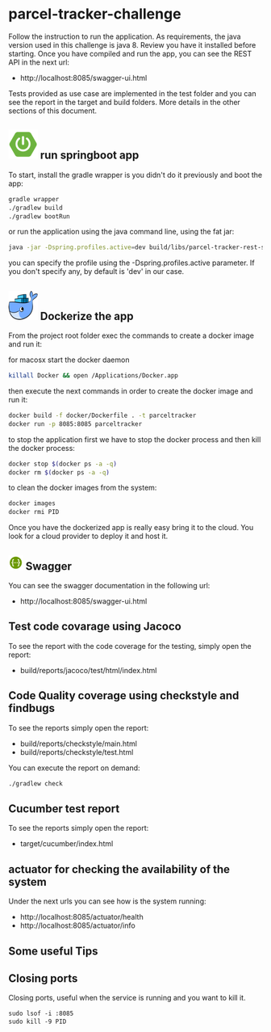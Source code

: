 # parcel-tracker-challenge

Follow the instruction to run the application.
As requirements, the java version used in this challenge is java 8. Review you have it installed before starting.
Once you have compiled and run the app, you can see the REST API in the next url:
- http://localhost:8085/swagger-ui.html

Tests provided as use case are implemented in the test folder and you can see the report in the target and build folders. 
More details in the other sections of this document.

## ![springboot](./_media/icons/springboot.png) run springboot app
To start, install the gradle wrapper is you didn't do it previously and boot the app: 
```bash
gradle wrapper
./gradlew build
./gradlew bootRun
```

or run the application using the java command line, using the fat jar:
```bash
java -jar -Dspring.profiles.active=dev build/libs/parcel-tracker-rest-service-0.1.0.jar
```
you can specify the profile using the -Dspring.profiles.active parameter. If you don't specify any, by default is 'dev' in our case.


## ![docker](./_media/icons/docker.png) Dockerize the app
From the project root folder exec the commands to create a docker image and run it:

for macosx start the docker daemon
```bash
killall Docker && open /Applications/Docker.app
```

then execute the next commands in order to create the docker image and run it:
```bash
docker build -f docker/Dockerfile . -t parceltracker
docker run -p 8085:8085 parceltracker
```

to stop the application first we have to stop the docker process and then kill the docker process:
```bash
docker stop $(docker ps -a -q)
docker rm $(docker ps -a -q)
```

to clean the docker images from the system:
```bash
docker images
docker rmi PID
``` 

Once you have the dockerized app is really easy bring it to the cloud. You look for a cloud provider to deploy it and host it.

## ![swagger](./_media/icons/swagger.png) Swagger
You can see the swagger documentation in the following url:
- http://localhost:8085/swagger-ui.html

## Test code covarage using Jacoco
To see the report with the code coverage for the testing, simply open the report: 
- build/reports/jacoco/test/html/index.html

## Code Quality coverage using checkstyle and findbugs
To see the reports simply open the report: 
- build/reports/checkstyle/main.html
- build/reports/checkstyle/test.html

You can execute the report on demand:
```bash
./gradlew check
```

## Cucumber test report
To see the reports simply open the report: 
- target/cucumber/index.html

## actuator for checking the availability of the system
Under the next urls you can see how is the system running:
* http://localhost:8085/actuator/health
* http://localhost:8085/actuator/info


## Some useful Tips

## Closing ports
Closing ports, useful when the service is running and you want to kill it.
```
sudo lsof -i :8085
sudo kill -9 PID
```